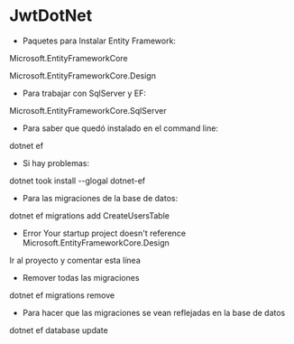 # JwtDotNet


- Paquetes para Instalar Entity Framework:

Microsoft.EntityFrameworkCore

Microsoft.EntityFrameworkCore.Design

- Para trabajar con SqlServer y EF:

Microsoft.EntityFrameworkCore.SqlServer

- Para saber que quedó instalado en el command line:

dotnet ef

- Si hay problemas:

dotnet took install --glogal dotnet-ef

- Para las migraciones de la base de datos:

dotnet ef migrations add CreateUsersTable

- Error Your startup project doesn't reference Microsoft.EntityFrameworkCore.Design

Ir al proyecto y comentar esta línea 		<!--<PrivateAssets>all</PrivateAssets>-->

- Remover todas las migraciones

dotnet ef migrations remove

- Para hacer que las migraciones se vean reflejadas en la base de datos

dotnet ef database update

